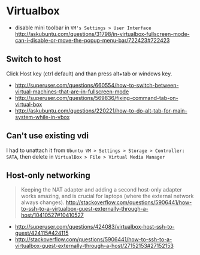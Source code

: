 # Virtualbox

- disable mini toolbar in `VM's Settings > User Interface` http://askubuntu.com/questions/31798/in-virtualbox-fullscreen-mode-can-i-disable-or-move-the-popup-menu-bar/722423#722423

## Switch to host

Click Host key (ctrl default) and than press alt+tab or windows key.

- http://superuser.com/questions/660554/how-to-switch-between-virtual-machines-that-are-in-fullscreen-mode
- http://superuser.com/questions/569836/fixing-command-tab-on-virtual-box
- http://askubuntu.com/questions/220221/how-to-do-alt-tab-for-main-system-while-in-vbox

## Can't use existing vdi

I had to unattach it from `Ubuntu VM > Settings > Storage > Controller: SATA`, then delete in `VirtualBox > File > Virtual Media Manager`

## Host-only networking

> Keeping the NAT adapter and adding a second host-only adapter works amazing, and is crucial for laptops (where the external network always changes).
> http://stackoverflow.com/questions/5906441/how-to-ssh-to-a-virtualbox-guest-externally-through-a-host/10410527#10410527

- http://superuser.com/questions/424083/virtualbox-host-ssh-to-guest/424115#424115
- http://stackoverflow.com/questions/5906441/how-to-ssh-to-a-virtualbox-guest-externally-through-a-host/27152153#27152153

